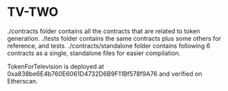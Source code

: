 # TV-TWO

./contracts folder contains all the contracts that are related to token generation.
./tests folder contains the same contracts plus some others for reference, and tests.
./contracts/standalone folder contains following 6 contracts as a single, standalone files for easier compilation.

TokenForTelevision is deployed at 0xa838be6E4b760E6061D4732D6B9F11Bf578f9A76 and verified on Etherscan.